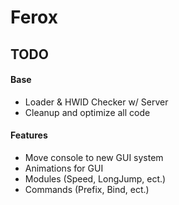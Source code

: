 # Ferox

## TODO

#### Base
- Loader & HWID Checker w/ Server
- Cleanup and optimize all code

#### Features
- Move console to new GUI system
- Animations for GUI
- Modules (Speed, LongJump, ect.)
- Commands (Prefix, Bind, ect.)
